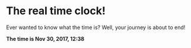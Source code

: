 # The real time clock!

Ever wanted to know what the time is? Well, your journey is about to end!

**The time is Nov 30, 2017, 12:38**